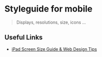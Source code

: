 # Styleguide for mobile

> Displays, resolutions, size, icons ...

## Useful Links

- [iPad Screen Size Guide & Web Design Tips](https://www.kylejlarson.com/blog/ipad-screen-size-guide-web-design-tips/)